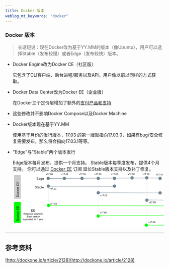 ```yaml
---
title: Docker 版本 
weblog_mt_keywords: "docker"
---
```


### Docker 版本

> 长话短说：现在Docker改为基于YY.MM的版本（像Ubuntu），用户可以选择Stable（发布较慢）或者Edge（发布较快）版本。

- Docker Engine改为Docker CE（社区版） 

    它包含了CLI客户端、后台进程/服务以及API。用户像以前以同样的方式获取。

- Docker Data Center改为Docker EE（企业版） 

    在Docker三个定价层增加了额外的[支付产品和支持](https://store.docker.com/search?offering=enterprise&type=edition)

- 这些修改并不影响Docker Compose以及Docker Machine

- Docker版本现在基于YY.MM 

    使用基于月份的发行版本，17.03 的第一版就指向17.03.0，如果有bug/安全修复需要发布，那么将会指向17.03.1等等。

- "Edge"与"Stable"两个版本发行

    Edge版本每月发布，提供一个月支持。
    Stable版本每季度发布，提供4个月支持。
    你可以通过 [Docker EE](https://store.docker.com/search?offering=enterprise&type=edition) 订阅 延长Stable版本支持以及补丁修复。
    ![](https://www.github.com/wss434631143/xiaoshujiang/raw/master/img/20181118/1542537475839.png)


----------


## 参考资料

[http://dockone.io/article/2128](http://dockone.io/article/2128)